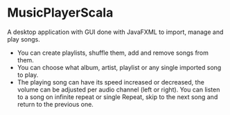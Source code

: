 # MusicPlayerScala

A desktop application with GUI done with JavaFXML to import, manage and play songs.

* You can create playlists, shuffle them, add and remove songs from them.
* You can choose what album, artist, playlist or any single imported song to play.
* The playing song can have its speed increased or decreased, the volume can be adjusted per audio channel (left or right). You can listen to a song on infinite repeat or single Repeat, skip to the next song and return to the previous one.
